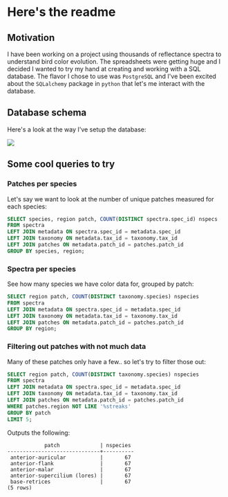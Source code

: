 # Here's the readme

## Motivation
I have been working on a project using thousands of reflectance spectra to understand bird color evolution. The spreadsheets were getting huge and I decided I wanted to try my hand at creating and working with a SQL database. The flavor I chose to use was `PostgreSQL` and I've been excited about the `SQLalchemy` package in `python` that let's me interact with the database.

## Database schema
Here's a look at the way I've setup the database:

![](/docs/Screenshot%202024-09-24%20at%208.23.40 AM.png)

## Some cool queries to try

### Patches per species
Let's say we want to look at the number of unique patches measured for each species:
```sql
SELECT species, region patch, COUNT(DISTINCT spectra.spec_id) nspecs
FROM spectra
LEFT JOIN metadata ON spectra.spec_id = metadata.spec_id
LEFT JOIN taxonomy ON metadata.tax_id = taxonomy.tax_id
LEFT JOIN patches ON metadata.patch_id = patches.patch_id
GROUP BY species, region;
```

### Spectra per species
See how many species we have color data for, grouped by patch:
```sql
SELECT region patch, COUNT(DISTINCT taxonomy.species) nspecies 
FROM spectra
LEFT JOIN metadata ON spectra.spec_id = metadata.spec_id
LEFT JOIN taxonomy ON metadata.tax_id = taxonomy.tax_id
LEFT JOIN patches ON metadata.patch_id = patches.patch_id
GROUP BY region;
```

### Filtering out patches with not much data
Many of these patches only have a few.. so let's try to filter those out:

```sql
SELECT region patch, COUNT(DISTINCT taxonomy.species) nspecies 
FROM spectra
LEFT JOIN metadata ON spectra.spec_id = metadata.spec_id
LEFT JOIN taxonomy ON metadata.tax_id = taxonomy.tax_id
LEFT JOIN patches ON metadata.patch_id = patches.patch_id
WHERE patches.region NOT LIKE '%streaks'
GROUP BY patch
LIMIT 5;
```
Outputs the following:

```
            patch             | nspecies 
------------------------------+----------
 anterior-auricular           |       67
 anterior-flank               |       67
 anterior-malar               |       67
 anterior-supercilium (lores) |       67
 base-retrices                |       67
(5 rows)
```

